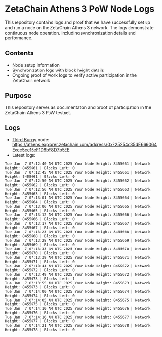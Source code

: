 # ZetaChain Athens 3 PoW Node Logs
This repository contains logs and proof that we have successfully set up and run a node on the ZetaChain Athens 3 network. The logs demonstrate continuous node operation, including synchronization details and performance.

## Contents
- Node setup information
- Synchronization logs with block height details
- Ongoing proof of work logs to verify active participation in the ZetaChain network

## Purpose
This repository serves as documentation and proof of participation in the ZetaChain Athens 3 PoW testnet.

## Logs

- [Third Bunny](https://thirdbunny.xyz/) node: https://athens.explorer.zetachain.com/address/0x225254d35dE666064Eccc5ce16eF1D8bF8D7b5EE
- Latest logs:
```
Tue Jan  7 07:12:40 AM UTC 2025 Your Node Height: 8455661 | Network Height: 8455661 | Blocks Left: 0
Tue Jan  7 07:12:45 AM UTC 2025 Your Node Height: 8455661 | Network Height: 8455661 | Blocks Left: 0
Tue Jan  7 07:12:50 AM UTC 2025 Your Node Height: 8455662 | Network Height: 8455662 | Blocks Left: 0
Tue Jan  7 07:12:56 AM UTC 2025 Your Node Height: 8455663 | Network Height: 8455663 | Blocks Left: 0
Tue Jan  7 07:13:01 AM UTC 2025 Your Node Height: 8455664 | Network Height: 8455664 | Blocks Left: 0
Tue Jan  7 07:13:06 AM UTC 2025 Your Node Height: 8455665 | Network Height: 8455665 | Blocks Left: 0
Tue Jan  7 07:13:12 AM UTC 2025 Your Node Height: 8455666 | Network Height: 8455666 | Blocks Left: 0
Tue Jan  7 07:13:17 AM UTC 2025 Your Node Height: 8455667 | Network Height: 8455667 | Blocks Left: 0
Tue Jan  7 07:13:23 AM UTC 2025 Your Node Height: 8455668 | Network Height: 8455668 | Blocks Left: 0
Tue Jan  7 07:13:28 AM UTC 2025 Your Node Height: 8455669 | Network Height: 8455669 | Blocks Left: 0
Tue Jan  7 07:13:33 AM UTC 2025 Your Node Height: 8455670 | Network Height: 8455670 | Blocks Left: 0
Tue Jan  7 07:13:39 AM UTC 2025 Your Node Height: 8455671 | Network Height: 8455671 | Blocks Left: 0
Tue Jan  7 07:13:44 AM UTC 2025 Your Node Height: 8455672 | Network Height: 8455672 | Blocks Left: 0
Tue Jan  7 07:13:49 AM UTC 2025 Your Node Height: 8455672 | Network Height: 8455673 | Blocks Left: 1
Tue Jan  7 07:13:55 AM UTC 2025 Your Node Height: 8455673 | Network Height: 8455673 | Blocks Left: 0
Tue Jan  7 07:14:00 AM UTC 2025 Your Node Height: 8455674 | Network Height: 8455674 | Blocks Left: 0
Tue Jan  7 07:14:05 AM UTC 2025 Your Node Height: 8455675 | Network Height: 8455675 | Blocks Left: 0
Tue Jan  7 07:14:10 AM UTC 2025 Your Node Height: 8455676 | Network Height: 8455676 | Blocks Left: 0
Tue Jan  7 07:14:16 AM UTC 2025 Your Node Height: 8455677 | Network Height: 8455677 | Blocks Left: 0
Tue Jan  7 07:14:21 AM UTC 2025 Your Node Height: 8455678 | Network Height: 8455678 | Blocks Left: 0
```
